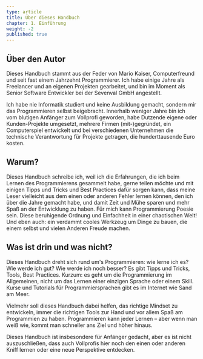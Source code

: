 ```yaml
---
type: article
title: Über dieses Handbuch
chapter: 1. Einführung
weight: -2
published: true
---
```


## Über den Autor

Dieses Handbuch stammt aus der Feder von Mario Kaiser, Computerfreund und seit fast einem Jahrzehnt Programmierer. Ich habe einige Jahre als Freelancer und an eigenen Projekten gearbeitet, und bin im Moment als Senior Software Entwickler bei der Sevenval GmbH angestellt.

Ich habe nie Informatik studiert und keine Ausbildung gemacht, sondern mir das Programmieren selbst beigebracht. Innerhalb weniger Jahre bin ich vom blutigen Anfänger zum Vollprofi geworden, habe Dutzende eigene oder Kunden-Projekte umgesetzt, mehrere Firmen (mit-)gegründet, ein Computerspiel entwickelt und bei verschiedenen Unternehmen die technische Verantwortung für Projekte getragen, die hunderttausende Euro kosten.

## Warum?

Dieses Handbuch schreibe ich, weil ich die Erfahrungen, die ich beim Lernen des Programmierens gesammelt habe, gerne teilen möchte und mit einigen Tipps und Tricks und Best Practices dafür sorgen kann, dass meine Leser vielleicht aus dem einen oder anderen Fehler lernen können, den ich über die Jahre gemacht habe, und damit Zeit und Mühe sparen und mehr Spaß an der Entwicklung zu haben. Für mich kann Programmierung Poesie sein. Diese beruhigende Ordnung und Einfachheit in einer chaotischen Welt! Und eben auch: ein verdammt cooles Werkzeug um Dinge zu bauen, die einem selbst und vielen Anderen Freude machen.

## Was ist drin und was nicht?

Dieses Handbuch dreht sich rund um's Programmieren: wie lerne ich es? Wie werde ich gut? Wie werde ich noch besser? Es gibt Tipps und Tricks, Tools, Best Practices. Kurzum: es geht um die Programmierung im Allgemeinen, nicht um das Lernen einer einzigen Sprache oder einem Skill. Kurse und Tutorials für Programmiersprachen gibt es im Internet wie Sand am Meer.

Vielmehr soll dieses Handbuch dabei helfen, das richtige Mindset zu entwickeln, immer die richtigen Tools zur Hand und vor allem Spaß am Programmien zu haben. Programmieren kann jeder Lernen – aber wenn man weiß wie, kommt man schneller ans Ziel und höher hinaus.

Dieses Handbuch ist insbesondere für Anfänger gedacht, aber es ist nicht auszuschließen, dass auch Vollprofis hier noch den einen oder anderen Kniff lernen oder eine neue Perspektive entdecken.
